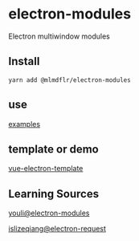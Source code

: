 # electron-modules

Electron multiwindow modules


## Install

```shell
yarn add @mlmdflr/electron-modules
```

## use
[examples](https://github.com/mlmdflr/electron-modules/tree/main/test)

## template or demo

[vue-electron-template](https://github.com/mlmdflr/spx-electron-template)


## Learning Sources

[youli@electron-modules](https://github.com/youliso/electron-modules)


[islizeqiang@electron-request](https://github.com/islizeqiang/electron-request)

